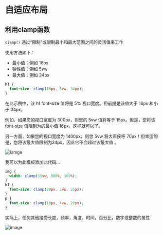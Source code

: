 # 自适应布局

## 利用clamp函数
`clamp()` 通过“限制”或限制最小和最大范围之间的灵活值来工作

使用方法如下：

- 最小值：例如 16px
- 弹性值：例如 5vw
- 最大值：例如 34px

```css
h1 {
  font-size: clamp(16px, 5vw, 34px);
}
```

在此示例中，该 h1 font-size 值将是 5% 视口宽度。但前提是该值大于 16px 和小于 34px。

例如，如果您的视口宽度为 300px，则您的 5vw 值将等于 15px。但是，您将该 font-size 值限制为的最小值 16px，这样就可以了。

另一方面，如果您的视口宽度为 1400px，则您 5vw 将大声疾呼 70px！但幸运的是，您将该最大值限制为34px，因此它不会超过该最大值 。

![iamge](https://res.cloudinary.com/practicaldev/image/fetch/s--FpbEpaR3--/c_limit%2Cf_auto%2Cfl_progressive%2Cq_66%2Cw_880/https://user-images.githubusercontent.com/42184833/94998236-fdd59680-05cd-11eb-89df-ad178df7664b.gif)

我可以为此模板添加此代码...

```css
img {
  width: clamp(15vw, 800%, 100%);
}
h1 {
  font-size: clamp(20px, 5vw, 35px);
}
p {
  font-size: clamp(10px, 4vw, 20px);
}
```

实际上，任何其他接受长度，频率，角度，时间，百分比，数字或整数的属性

![image](https://res.cloudinary.com/practicaldev/image/fetch/s--9u_TSX2l--/c_limit%2Cf_auto%2Cfl_progressive%2Cq_auto%2Cw_880/https://user-images.githubusercontent.com/42184833/94998406-32961d80-05cf-11eb-9be9-e334a6d6e81c.png)